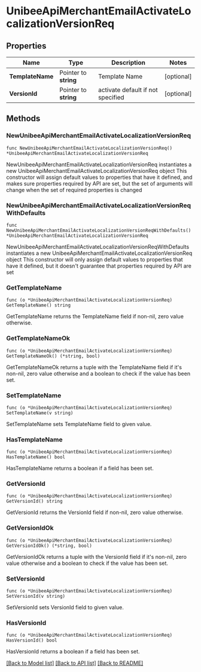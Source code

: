 # UnibeeApiMerchantEmailActivateLocalizationVersionReq

## Properties

Name | Type | Description | Notes
------------ | ------------- | ------------- | -------------
**TemplateName** | Pointer to **string** | Template Name | [optional] 
**VersionId** | Pointer to **string** | activate default if not specified | [optional] 

## Methods

### NewUnibeeApiMerchantEmailActivateLocalizationVersionReq

`func NewUnibeeApiMerchantEmailActivateLocalizationVersionReq() *UnibeeApiMerchantEmailActivateLocalizationVersionReq`

NewUnibeeApiMerchantEmailActivateLocalizationVersionReq instantiates a new UnibeeApiMerchantEmailActivateLocalizationVersionReq object
This constructor will assign default values to properties that have it defined,
and makes sure properties required by API are set, but the set of arguments
will change when the set of required properties is changed

### NewUnibeeApiMerchantEmailActivateLocalizationVersionReqWithDefaults

`func NewUnibeeApiMerchantEmailActivateLocalizationVersionReqWithDefaults() *UnibeeApiMerchantEmailActivateLocalizationVersionReq`

NewUnibeeApiMerchantEmailActivateLocalizationVersionReqWithDefaults instantiates a new UnibeeApiMerchantEmailActivateLocalizationVersionReq object
This constructor will only assign default values to properties that have it defined,
but it doesn't guarantee that properties required by API are set

### GetTemplateName

`func (o *UnibeeApiMerchantEmailActivateLocalizationVersionReq) GetTemplateName() string`

GetTemplateName returns the TemplateName field if non-nil, zero value otherwise.

### GetTemplateNameOk

`func (o *UnibeeApiMerchantEmailActivateLocalizationVersionReq) GetTemplateNameOk() (*string, bool)`

GetTemplateNameOk returns a tuple with the TemplateName field if it's non-nil, zero value otherwise
and a boolean to check if the value has been set.

### SetTemplateName

`func (o *UnibeeApiMerchantEmailActivateLocalizationVersionReq) SetTemplateName(v string)`

SetTemplateName sets TemplateName field to given value.

### HasTemplateName

`func (o *UnibeeApiMerchantEmailActivateLocalizationVersionReq) HasTemplateName() bool`

HasTemplateName returns a boolean if a field has been set.

### GetVersionId

`func (o *UnibeeApiMerchantEmailActivateLocalizationVersionReq) GetVersionId() string`

GetVersionId returns the VersionId field if non-nil, zero value otherwise.

### GetVersionIdOk

`func (o *UnibeeApiMerchantEmailActivateLocalizationVersionReq) GetVersionIdOk() (*string, bool)`

GetVersionIdOk returns a tuple with the VersionId field if it's non-nil, zero value otherwise
and a boolean to check if the value has been set.

### SetVersionId

`func (o *UnibeeApiMerchantEmailActivateLocalizationVersionReq) SetVersionId(v string)`

SetVersionId sets VersionId field to given value.

### HasVersionId

`func (o *UnibeeApiMerchantEmailActivateLocalizationVersionReq) HasVersionId() bool`

HasVersionId returns a boolean if a field has been set.


[[Back to Model list]](../README.md#documentation-for-models) [[Back to API list]](../README.md#documentation-for-api-endpoints) [[Back to README]](../README.md)


